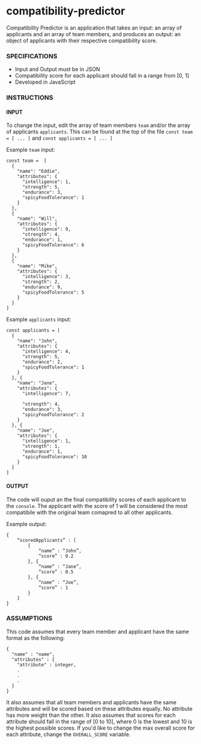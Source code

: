 # compatibility-predictor
Compatibility Predictor is an application that takes an input: an array of applicants and an array of team members, and produces an output: an object of applicants with their respective compatibility score.

### SPECIFICATIONS
- Input and Output must be in JSON
- Compatibility score for each applicant should fall in a range from [0, 1]
- Developed in JavaScript

### INSTRUCTIONS
#### INPUT
To change the input, edit the array of team members `team` and/or the array of applicants `applicants`.
This can be found at the top of the file `const team = [ ... ]` and `const applicants = [ ... ]`

Example `team` input:
```
const team =  [
  {
    "name": "Eddie",
    "attributes": {
      "intelligence": 1,
      "strength": 5,
      "endurance": 3,
      "spicyFoodTolerance": 1
    }
  },
  {
    "name": "Will",
    "attributes": {
      "intelligence": 9,
      "strength": 4,
      "endurance": 1,
      "spicyFoodTolerance": 6
    }
  },
  {
    "name": "Mike",
    "attributes": {
      "intelligence": 3,
      "strength": 2,
      "endurance": 9,
      "spicyFoodTolerance": 5
    }
  }
]
```

Example `applicants` input:
```
const applicants = [
  {
    "name": "John",
    "attributes": {
      "intelligence": 4,
      "strength": 5,
      "endurance": 2,
      "spicyFoodTolerance": 1
    }
  }, {
    "name": "Jane",
    "attributes": {
      "intelligence": 7,

      "strength": 4,
      "endurance": 3,
      "spicyFoodTolerance": 2
    }
  }, {
    "name": "Joe",
    "attributes": {
      "intelligence": 1,
      "strength": 1,
      "endurance": 1,
      "spicyFoodTolerance": 10
    }
  }
]
```
#### OUTPUT
The code will ouput an the final compatibility scores of each applicant to the `console`. The applicant with the score of 1 will be considered the most compatibile with the original team comapred to all other applicants.

Example output:
```
{
    “scoredApplicants” : [
        {
            “name” : “John”,
            “score” : 0.2
        }, {
            “name” : “Jane”,
            “score” : 0.5
        }, {
            “name” : “Joe”,
            “score” : 1
        }
    ]
}
```

### ASSUMPTIONS
This code assumes that every team member and applicant have the same format as the following:
```
{
  "name" : "name",
  "attributes" : {
    "attribute" : integer,
    .
    .
    .
  }
}
```

It also assumes that all team members and applicants have the same attributes and will be scored based on these attributes equally. No attribute has more weight than the other.
It also assumes that scores for each attribute should fall in the range of [0 to 10], where 0 is the lowest and 10 is the highest possible scores. If you'd like to change the max overall score for each attribute, change the `OVERALL_SCORE` variable.
